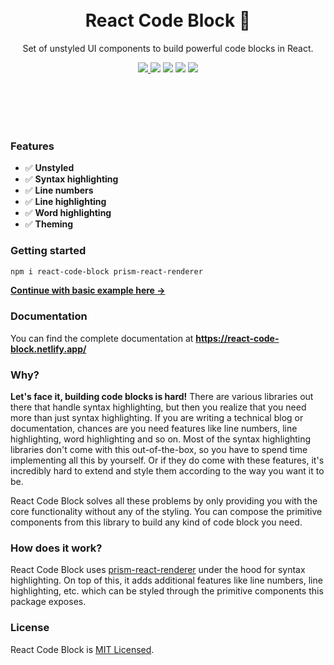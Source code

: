 <div align="center">
  <br />
  <br />
  <h1>React Code Block 🧩</h1>
  <p>
    Set of unstyled UI components to build powerful code blocks in React.
  </p>
  <p>
    <a href="https://www.npmjs.com/package/react-code-block">
    <img src="https://badgen.net/npm/v/react-code-block" />
  </a>
  <img src="https://badgen.net/bundlephobia/minzip/react-code-block?label=gzipped%20size" />
  <img src="https://badgen.net/npm/types/react-code-block" />
  <img src="https://badgen.net/bundlephobia/tree-shaking/react-code-block" />
  <img src="https://badgen.net/npm/license/react-code-block" />
  </p>
  <br />
  <br />
  <br />
  <br />
</div>

### Features

- ✅ **Unstyled**
- ✅ **Syntax highlighting**
- ✅ **Line numbers**
- ✅ **Line highlighting**
- ✅ **Word highlighting**
- ✅ **Theming**

### Getting started

```bash
npm i react-code-block prism-react-renderer
```

[**Continue with basic example here →**](<[./usage#basic-example](https://react-code-block.netlify.app/usage#basic-example)>)

### Documentation

You can find the complete documentation at **https://react-code-block.netlify.app/**

### Why?

**Let's face it, building code blocks is hard!** There are various libraries out there that handle syntax highlighting, but then you realize that you need more than just
syntax highlighting. If you are writing a technical blog or documentation, chances are you need features like line numbers, line highlighting, word highlighting and so on.
Most of the syntax highlighting libraries don't come with this out-of-the-box, so you have to spend time implementing all this by yourself. Or if they do come with these
features, it's incredibly hard to extend and style them according to the way you want it to be.

React Code Block solves all these problems by only providing you with the core functionality without any of the styling. You can compose the primitive components from this
library to build any kind of code block you need.

### How does it work?

React Code Block uses [prism-react-renderer](https://github.com/FormidableLabs/prism-react-renderer) under the hood for syntax highlighting. On top of this, it adds
additional features like line numbers, line highlighting, etc. which can be styled through the primitive components this package exposes.

### License

React Code Block is [MIT Licensed](https://github.com/blenderskool/react-code-block/blob/master/LICENSE).
